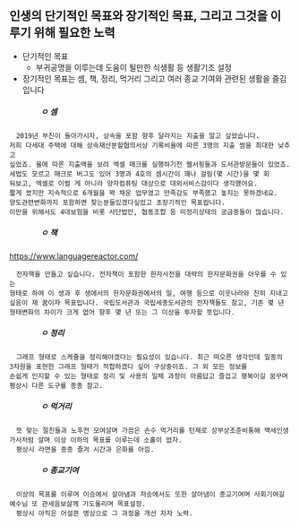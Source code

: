 ## 인생의 단기적인 목표와 장기적인 목표, 그리고 그것을 이루기 위해 필요한 노력
- 단기적인 목표
  - 부귀공명을 이루는데 도움이 될만한 식생활 등 생활기조 설정
- 장기적인 목표는 셈, 책, 정리, 먹거리 그리고 여러 종교 기여와 관련된 생활을 즐김입니다
##### 　　　　ㅇ 셈
```
　2019년 부친이 돌아가시자, 상속을 포함 향후 달라지는 지출을 알고 싶었습니다.
저희 다세대 주택에 대해 상속재산분할협의서상 기록비율에 따른 3명의 지출 썸을 최대한 낮추고
싶었죠. 율에 따른 지출액을 보려 엑셀 매크롤 실행하기전 웹서핑들과 도서관방문들이 있었죠.
세법도 모르고 매크로 버그도 있어 3명과 4호의 셈시간이 꽤나 걸림(몇 시간)을 몇 회
둬보고, 엑셀로 이럴 게 아니라 양자컴퓨팅 대상으로 대외서비스감이다 생각했어요.
짧게 썼지만 지속적으로 6개월을 꽉 채운 업무였고 만족감도 부족했고 놓지는 못하겠네요.
양도관련변화까지 포함하면 찾는분들있겠다싶었고 초장기적인 목표랍니다.
이만을 위해서도 4대보험을 비롯 사단법인, 협동조합 등 미정리상태의 궁금증들이 많습니다.
```
##### 　　　　ㅇ 책
https://www.languagereactor.com/
```
　전자책을 만들고 싶습니다. 전자책이 포함한 한자사전을 대략의 한자문화권을 아우를 수 있는
형태로 하여 이 생과 후 생에서의 한자문화권에서의 일, 여행 등으로 이웃나라와 친히 지내고
싶음이 제 꿈이자 목표입니다. 국립도서관과 국립세종도서관의 전자책들도 참고, 기존 몇 년
형태변화의 차이가 크게 없어 향후 몇 년 또는 그 이상을 투자할 뜻입니다.
```
##### 　　　　ㅇ 정리
```
　그래프 형태로 스케쥴을 정리해야겠다는 필요성이 있습니다. 최근 떠오른 생각인데 일종의
3차원을 표현한 그래프 형태가 적합하겠다 싶어 구상중이죠. 그 외 모든 정보를
손쉽게 인지할 수 있는 형태로 정리 및 사용의 일체 과정이 아름답고 즐겁고 행복이길 꿈꾸며
평상시 다른 도구를 종종 참고. 
```
##### 　　　　ㅇ 먹거리
```
　뜻 맞는 절친들과 노후전 모여살며 가끔은 손수 먹거리를 턴제로 상부상조준비통해 백세인생
가사처럼 살며 이상 이하의 목표를 이루는데 소홀이 없자.
　평상시 라면을 종종 즐겨 시간과 은화를 아낌.
```
##### 　　　　ㅇ 종교기여
```
　이상의 목표를 이루며 이승에서 살아냄과 저승에서도 또한 살아냄이 종교기여며 사회기여길
예수님 또 관세음보살께 기도올리며 목표설정.
　평상시 아직은 어설픈 명상으로 그 과정을 개선 자자 노력.
```
